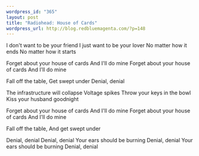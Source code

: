 ```yaml
--- 
wordpress_id: "365"
layout: post
title: "Radiohead: House of Cards"
wordpress_url: http://blog.redbluemagenta.com/?p=148
---
```

I don't want to be your friend
I just want to be your lover
No matter how it ends
No matter how it starts

Forget about your house of cards
And I'll do mine
Forget about your house of cards
And I'll do mine

Fall off the table,
Get swept under
Denial, denial

The infrastructure will collapse
Voltage spikes
Throw your keys in the bowl
Kiss your husband goodnight

Forget about your house of cards
And I'll do mine
Forget about your house of cards
And I'll do mine

Fall off the table,
And get swept under

Denial, denial
Denial, denial
Your ears should be burning
Denial, denial
Your ears should be burning
Denial, denial
